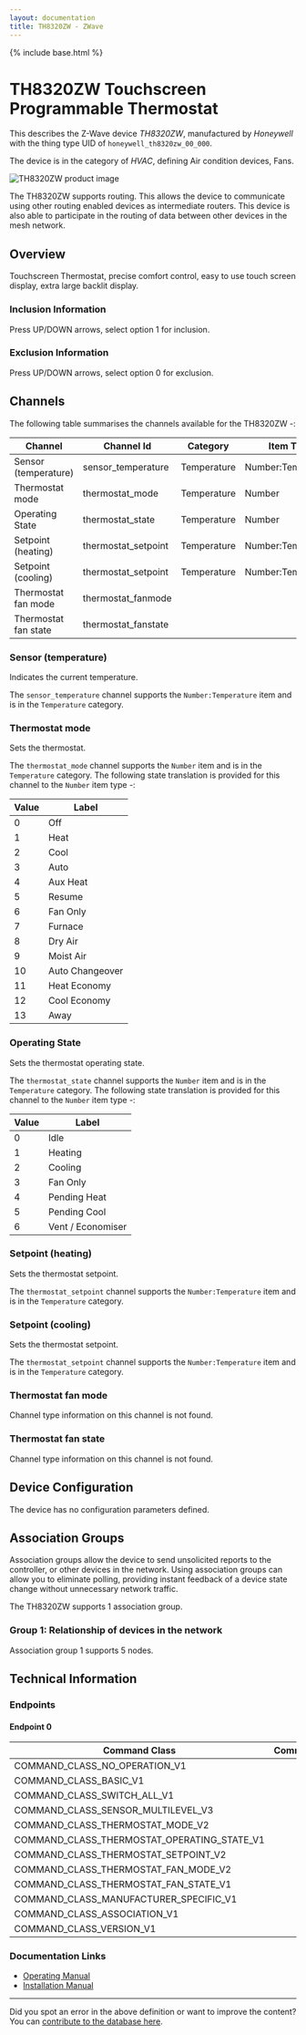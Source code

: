 ```yaml
---
layout: documentation
title: TH8320ZW - ZWave
---
```


{% include base.html %}

# TH8320ZW Touchscreen Programmable Thermostat
This describes the Z-Wave device *TH8320ZW*, manufactured by *Honeywell* with the thing type UID of ```honeywell_th8320zw_00_000```.

The device is in the category of *HVAC*, defining Air condition devices, Fans.

![TH8320ZW product image](https://www.cd-jackson.com/zwave_device_uploads/182/182_default.jpg)


The TH8320ZW supports routing. This allows the device to communicate using other routing enabled devices as intermediate routers.  This device is also able to participate in the routing of data between other devices in the mesh network.

## Overview

Touchscreen Thermostat, precise comfort control, easy to use touch screen display, extra large backlit display.

### Inclusion Information

Press UP/DOWN arrows, select option 1 for inclusion.

### Exclusion Information

Press UP/DOWN arrows, select option 0 for exclusion.

## Channels

The following table summarises the channels available for the TH8320ZW -:

| Channel | Channel Id | Category | Item Type |
|---------|------------|----------|-----------|
| Sensor (temperature) | sensor_temperature | Temperature | Number:Temperature | 
| Thermostat mode | thermostat_mode | Temperature | Number | 
| Operating State | thermostat_state | Temperature | Number | 
| Setpoint (heating) | thermostat_setpoint | Temperature | Number:Temperature | 
| Setpoint (cooling) | thermostat_setpoint | Temperature | Number:Temperature | 
| Thermostat fan mode | thermostat_fanmode |  |  | 
| Thermostat fan state | thermostat_fanstate |  |  | 

### Sensor (temperature)

Indicates the current temperature.

The ```sensor_temperature``` channel supports the ```Number:Temperature``` item and is in the ```Temperature``` category.

### Thermostat mode

Sets the thermostat.

The ```thermostat_mode``` channel supports the ```Number``` item and is in the ```Temperature``` category.
The following state translation is provided for this channel to the ```Number``` item type -:

| Value | Label     |
|-------|-----------|
| 0 | Off |
| 1 | Heat |
| 2 | Cool |
| 3 | Auto |
| 4 | Aux Heat |
| 5 | Resume |
| 6 | Fan Only |
| 7 | Furnace |
| 8 | Dry Air |
| 9 | Moist Air |
| 10 | Auto Changeover |
| 11 | Heat Economy |
| 12 | Cool Economy |
| 13 | Away |

### Operating State

Sets the thermostat operating state.

The ```thermostat_state``` channel supports the ```Number``` item and is in the ```Temperature``` category.
The following state translation is provided for this channel to the ```Number``` item type -:

| Value | Label     |
|-------|-----------|
| 0 | Idle |
| 1 | Heating |
| 2 | Cooling |
| 3 | Fan Only |
| 4 | Pending Heat |
| 5 | Pending Cool |
| 6 | Vent / Economiser |

### Setpoint (heating)

Sets the thermostat setpoint.

The ```thermostat_setpoint``` channel supports the ```Number:Temperature``` item and is in the ```Temperature``` category.

### Setpoint (cooling)

Sets the thermostat setpoint.

The ```thermostat_setpoint``` channel supports the ```Number:Temperature``` item and is in the ```Temperature``` category.

### Thermostat fan mode

Channel type information on this channel is not found.

### Thermostat fan state

Channel type information on this channel is not found.



## Device Configuration

The device has no configuration parameters defined.

## Association Groups

Association groups allow the device to send unsolicited reports to the controller, or other devices in the network. Using association groups can allow you to eliminate polling, providing instant feedback of a device state change without unnecessary network traffic.

The TH8320ZW supports 1 association group.

### Group 1: Relationship of devices in the network


Association group 1 supports 5 nodes.

## Technical Information

### Endpoints

#### Endpoint 0

| Command Class | Comment |
|---------------|---------|
| COMMAND_CLASS_NO_OPERATION_V1| |
| COMMAND_CLASS_BASIC_V1| |
| COMMAND_CLASS_SWITCH_ALL_V1| |
| COMMAND_CLASS_SENSOR_MULTILEVEL_V3| |
| COMMAND_CLASS_THERMOSTAT_MODE_V2| |
| COMMAND_CLASS_THERMOSTAT_OPERATING_STATE_V1| |
| COMMAND_CLASS_THERMOSTAT_SETPOINT_V2| |
| COMMAND_CLASS_THERMOSTAT_FAN_MODE_V2| |
| COMMAND_CLASS_THERMOSTAT_FAN_STATE_V1| |
| COMMAND_CLASS_MANUFACTURER_SPECIFIC_V1| |
| COMMAND_CLASS_ASSOCIATION_V1| |
| COMMAND_CLASS_VERSION_V1| |

### Documentation Links

* [Operating Manual](https://www.cd-jackson.com/zwave_device_uploads/182/69-2485EFS.pdf)
* [Installation Manual](https://www.cd-jackson.com/zwave_device_uploads/182/69-2486.pdf)

---

Did you spot an error in the above definition or want to improve the content?
You can [contribute to the database here](http://www.cd-jackson.com/index.php/zwave/zwave-device-database/zwave-device-list/devicesummary/182).
